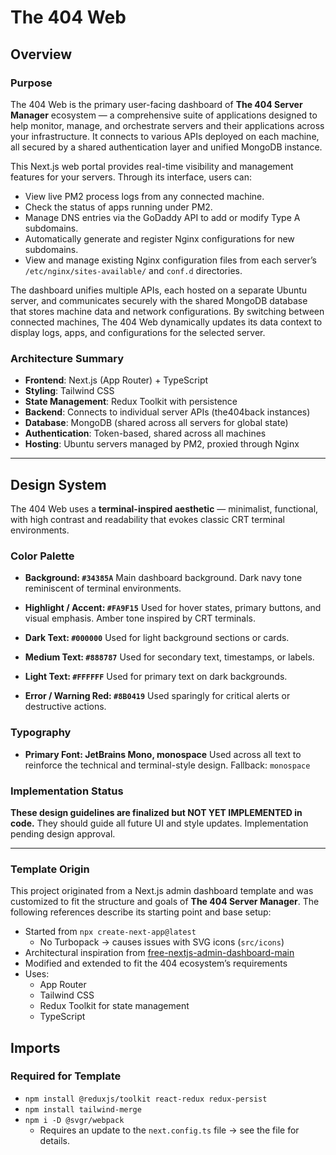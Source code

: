 # The 404 Web

## Overview

### Purpose

The 404 Web is the primary user-facing dashboard of **The 404 Server Manager** ecosystem — a comprehensive suite of applications designed to help monitor, manage, and orchestrate servers and their applications across your infrastructure. It connects to various APIs deployed on each machine, all secured by a shared authentication layer and unified MongoDB instance.

This Next.js web portal provides real-time visibility and management features for your servers. Through its interface, users can:

- View live PM2 process logs from any connected machine.
- Check the status of apps running under PM2.
- Manage DNS entries via the GoDaddy API to add or modify Type A subdomains.
- Automatically generate and register Nginx configurations for new subdomains.
- View and manage existing Nginx configuration files from each server’s `/etc/nginx/sites-available/` and `conf.d` directories.

The dashboard unifies multiple APIs, each hosted on a separate Ubuntu server, and communicates securely with the shared MongoDB database that stores machine data and network configurations. By switching between connected machines, The 404 Web dynamically updates its data context to display logs, apps, and configurations for the selected server.

### Architecture Summary

- **Frontend**: Next.js (App Router) + TypeScript
- **Styling**: Tailwind CSS
- **State Management**: Redux Toolkit with persistence
- **Backend**: Connects to individual server APIs (the404back instances)
- **Database**: MongoDB (shared across all servers for global state)
- **Authentication**: Token-based, shared across all machines
- **Hosting**: Ubuntu servers managed by PM2, proxied through Nginx

---

## Design System

The 404 Web uses a **terminal-inspired aesthetic** — minimalist, functional, with high contrast and readability that evokes classic CRT terminal environments.

### Color Palette

- **Background: `#34385A`**
  Main dashboard background. Dark navy tone reminiscent of terminal environments.

- **Highlight / Accent: `#FA9F15`**
  Used for hover states, primary buttons, and visual emphasis. Amber tone inspired by CRT terminals.

- **Dark Text: `#000000`**
  Used for light background sections or cards.

- **Medium Text: `#888787`**
  Used for secondary text, timestamps, or labels.

- **Light Text: `#FFFFFF`**
  Used for primary text on dark backgrounds.

- **Error / Warning Red: `#8B0419`**
  Used sparingly for critical alerts or destructive actions.

### Typography

- **Primary Font: JetBrains Mono, monospace**
  Used across all text to reinforce the technical and terminal-style design.
  Fallback: `monospace`

### Implementation Status

**These design guidelines are finalized but NOT YET IMPLEMENTED in code.** They should guide all future UI and style updates. Implementation pending design approval.

---

### Template Origin

This project originated from a Next.js admin dashboard template and was customized to fit the structure and goals of **The 404 Server Manager**. The following references describe its starting point and base setup:

- Started from `npx create-next-app@latest`
  - No Turbopack → causes issues with SVG icons (`src/icons`)
- Architectural inspiration from [free-nextjs-admin-dashboard-main](https://tailadmin.com/download)
- Modified and extended to fit the 404 ecosystem’s requirements
- Uses:
  - App Router
  - Tailwind CSS
  - Redux Toolkit for state management
  - TypeScript

## Imports

### Required for Template

- `npm install @reduxjs/toolkit react-redux redux-persist`
- `npm install tailwind-merge`
- `npm i -D @svgr/webpack`
  - Requires an update to the `next.config.ts` file → see the file for details.
